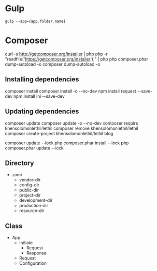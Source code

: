 # Gulp
`gulp --app={app.folder.name}`

# Composer

curl -s http://getcomposer.org/installer | php
php -r "readfile('https://getcomposer.org/installer');" | php
php composer.phar dump-autoload -o
composer dump-autoload -o

Installing dependencies
---
composer install
composer install -o --no-dev
npm install request --save-dev
npm install ini --save-dev

Updating dependencies
---
composer update
composer update -o --no-dev
composer require khensolomonlethil/lethil
composer remove khensolomonlethil/lethil
composer create-project khensolomonlethil/lethil blog

composer update --lock
php composer.phar install --lock
php composer.phar update --lock

Directory
---
- zomi
    - vendor-dir
    - config-dir
    - public-dir
    - project-dir
    - development-dir
    - production-dir
    - resource-dir

Class
---
- App
    - Initiate
        - Request
        - Response
    - Request
    - Configuration
